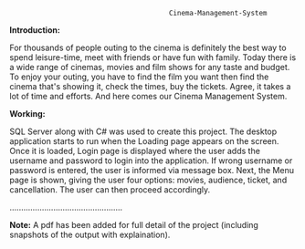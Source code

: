                                            Cinema-Management-System

**Introduction:**

For thousands of people outing to the cinema is definitely the best way to spend leisure-time, meet with friends or have fun with family. Today there is a wide range of cinemas, movies and film shows for any taste and budget. To enjoy your outing, you have to find the film you want then find the cinema that's showing it, check the times, buy the tickets. Agree, it takes a lot of time and efforts. And here comes our Cinema Management System.

**Working:**

SQL Server along with C# was used to create this project. The desktop application starts to run when the Loading page appears on the screen. Once it is loaded, Login page is displayed where the user adds the username and password to login into the application. If wrong username or password is entered, the user is informed via message box. Next, the Menu page is shown, giving the user four options: movies, audience, ticket, and cancellation. The user can then proceed accordingly. 

.................................................

**Note:**
A pdf has been added for full detail of the project (including snapshots of the output with explaination).
